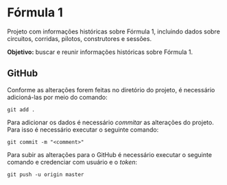 # Fórmula 1

Projeto com informações históricas sobre Fórmula 1, incluindo dados sobre circuitos, corridas, pilotos, construtores e sessões.

**Objetivo:** buscar e reunir informações históricas sobre Fórmula 1.

## GitHub

Conforme as alterações forem feitas no diretório do projeto, é necessário adicioná-las por meio do comando:

```shell
git add .
```

Para adicionar os dados é necessário *commitar* as alterações do projeto. Para isso é necessário executar o seguinte comando:

```shell
git commit -m "<comment>"
```

Para subir as alterações para o GitHub é necessário executar o seguinte comando e credenciar com usuário e o *token*:

```shell
git push -u origin master
```
